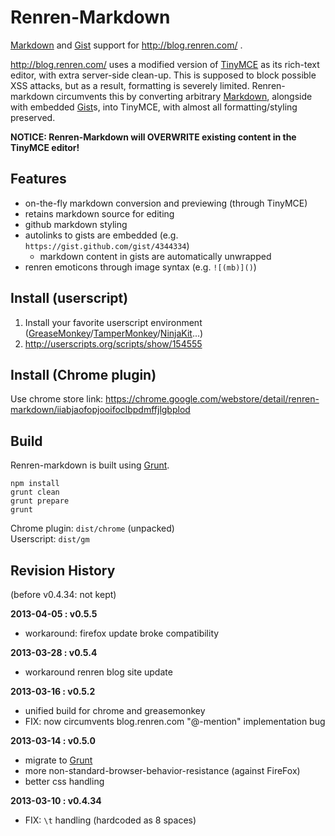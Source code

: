 # Renren-Markdown

[Markdown][] and [Gist][] support for http://blog.renren.com/ .

http://blog.renren.com/ uses a modified version of [TinyMCE][] as its rich-text editor, with extra server-side clean-up. This is supposed to block possible XSS attacks, but as a result, formatting is severely limited. Renren-markdown circumvents this by converting arbitrary [Markdown][], alongside with embedded [Gist][]s, into TinyMCE, with almost all formatting/styling preserved. 

**NOTICE: Renren-Markdown will OVERWRITE existing content in the TinyMCE editor!**

[Markdown]: http://daringfireball.net/projects/markdown/
[Gist]: https://gist.github.com/
[TinyMCE]: http://www.tinymce.com/


## Features

* on-the-fly markdown conversion and previewing (through TinyMCE)
* retains markdown source for editing
* github markdown styling
* autolinks to gists are embedded (e.g. `https://gist.github.com/gist/4344334`)
    * markdown content in gists are automatically unwrapped
* renren emoticons through image syntax (e.g. `![(mb)]()`)


## Install (userscript)

1. Install your favorite userscript environment ([GreaseMonkey][]/[TamperMonkey][]/[NinjaKit][]...)
2. http://userscripts.org/scripts/show/154555

[GreaseMonkey]: https://addons.mozilla.org/en-US/firefox/addon/greasemonkey/
[TamperMonkey]: https://chrome.google.com/webstore/detail/tampermonkey/dhdgffkkebhmkfjojejmpbldmpobfkfo
[NinjaKit]: http://ss-o.net/safari/extension/NinjaKit.safariextz


## Install (Chrome plugin)

Use chrome store link: https://chrome.google.com/webstore/detail/renren-markdown/iiabjaofopjooifoclbpdmffjlgbplod


## Build

Renren-markdown is built using [Grunt][].

```
npm install
grunt clean
grunt prepare
grunt
```

Chrome plugin: `dist/chrome` (unpacked)  
Userscript: `dist/gm`

[Grunt]: http://gruntjs.com/


## Revision History

(before v0.4.34: not kept)


**2013-04-05 : v0.5.5**

* workaround: firefox update broke compatibility


**2013-03-28 : v0.5.4**

* workaround renren blog site update


**2013-03-16 : v0.5.2**

* unified build for chrome and greasemonkey
* FIX: now circumvents blog.renren.com "@-mention" implementation bug


**2013-03-14 : v0.5.0**

* migrate to [Grunt][]
* more non-standard-browser-behavior-resistance (against FireFox)
* better css handling


**2013-03-10 : v0.4.34**

* FIX: `\t` handling (hardcoded as 8 spaces)
